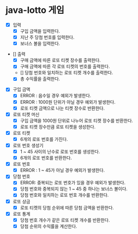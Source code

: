 # java-lotto 게임

- [x] 입력
  - [x] 구입 금액을 입력한다.
  - [x] 지난 주 당첨 번호를 입력한다.
  - [x] 보너스 볼을 입력한다.

- [] 출력
  - [x] 구매 금액에 따른 로또 티켓 장수를 출력한다.
  - [x] 구매 금액에 따른 각 로또 티켓의 번호를 출력한다.
  - [] 당첨 번호와 일치하는 로또 티켓 개수를 출력한다.
  - [x] 총 수익률을 출력한다.

- [x] 구입 금액
  - [x] ERROR : 음수일 경우 예외가 발생한다.
  - [x] ERROR : 1000원 단위가 아닐 경우 예외가 발생한다.
  - [x] 로또 티켓 금액으로 나눈 티켓 장수로 반환한다.

- [x] 로또 티켓 머신
  - [x] 구입 금액을 1000원 단위로 나누어 로또 티켓 장수를 반환한다.
  - [x] 로또 티켓 장수만큼 로또 티켓을 생성한다.

- [x] 로또 티켓
  - [x] 6개의 로또 번호를 가진다.

- [x] 로또 번호 생성기
  - [x] 1 ~ 45 사이의 난수로 로또 번호를 생성한다.
  - [x] 6개의 로또 번호를 반환한다.

- [x] 로또 번호
  - [x] ERROR : 1 ~ 45가 아닐 경우 예외가 발생한다.

- [x] 당첨 번호
  - [x] ERROR: 중복되는 로또 번호가 있을 경우 예외가 발생한다.
  - [x] 당첨 번호와 중복되지 않는 1 ~ 45 중 하나는 보너스 볼이다.
  - [x] 당첨 번호와 일치하는 로또 번호 개수를 반환한다.

- [x] 로또 상금
  - [x] 로또 티켓의 당첨 순위에 따른 당첨 금액을 반환한다.
  
- [x] 로또 통계
  - [x] 당첨 번호 개수가 같은 로또 티켓 개수를 반환한다.
  - [x] 당첨 순위의 수익률을 계산한다.
